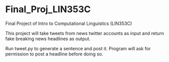 # Final_Proj_LIN353C

Final Project of Intro to Computational Linguistics (LIN353C)

This project will take tweets from news twitter accounts as input and return
fake breaking news headlines as output.

Run tweet.py to generate a sentence and post it. Program will ask for
permission to post a headline before doing so.
